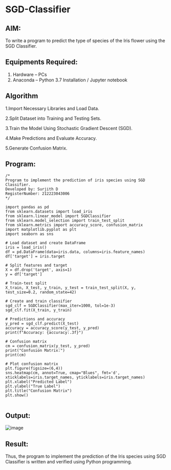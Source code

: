 # SGD-Classifier
## AIM:
To write a program to predict the type of species of the Iris flower using the SGD Classifier.

## Equipments Required:
1. Hardware – PCs
2. Anaconda – Python 3.7 Installation / Jupyter notebook

## Algorithm
1.Import Necessary Libraries and Load Data.

2.Split Dataset into Training and Testing Sets.

3.Train the Model Using Stochastic Gradient Descent (SGD).

4.Make Predictions and Evaluate Accuracy.

5.Generate Confusion Matrix. 


## Program:
```
/*
Program to implement the prediction of iris species using SGD Classifier.
Developed by: Surjith D
RegisterNumber: 212223043006
*/
```
```
import pandas as pd 
from sklearn.datasets import load_iris 
from sklearn.linear_model import SGDClassifier
from sklearn.model_selection import train_test_split 
from sklearn.metrics import accuracy_score, confusion_matrix 
import matplotlib.pyplot as plt 
import seaborn as sns 

# Load dataset and create DataFrame
iris = load_iris() 
df = pd.DataFrame(data=iris.data, columns=iris.feature_names) 
df['target'] = iris.target 

# Split features and target
X = df.drop('target', axis=1) 
y = df['target']

# Train-test split
X_train, X_test, y_train, y_test = train_test_split(X, y, test_size=0.2, random_state=42)

# Create and train classifier
sgd_clf = SGDClassifier(max_iter=1000, tol=1e-3)
sgd_clf.fit(X_train, y_train)

# Predictions and accuracy
y_pred = sgd_clf.predict(X_test)
accuracy = accuracy_score(y_test, y_pred)
print(f"Accuracy: {accuracy:.3f}")

# Confusion matrix
cm = confusion_matrix(y_test, y_pred)
print("Confusion Matrix:")
print(cm)

# Plot confusion matrix
plt.figure(figsize=(6,4))
sns.heatmap(cm, annot=True, cmap="Blues", fmt='d', xticklabels=iris.target_names, yticklabels=iris.target_names)
plt.xlabel("Predicted Label")
plt.ylabel("True Label")
plt.title("Confusion Matrix")
plt.show()


```

## Output:
![image](https://github.com/user-attachments/assets/ca12375a-dffa-4d17-ac01-76ec89b08665)

## Result:
Thus, the program to implement the prediction of the Iris species using SGD Classifier is written and verified using Python programming.
